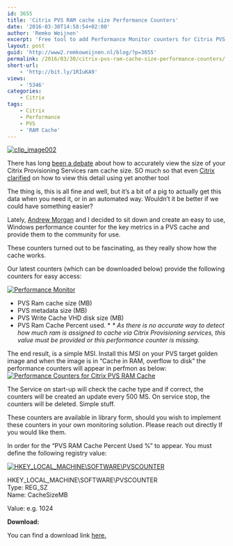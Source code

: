 ```yaml
---
id: 3655
title: 'Citrix PVS RAM cache size Performance Counters'
date: '2016-03-30T14:58:54+02:00'
author: 'Remko Weijnen'
excerpt: 'Free tool to add Performance Monitor counters for Citrix PVS RAM Cache'
layout: post
guid: 'http://www2.remkoweijnen.nl/blog/?p=3655'
permalink: /2016/03/30/citrix-pvs-ram-cache-size-performance-counters/
short-url:
    - 'http://bit.ly/1RIuKA9'
views:
    - '5346'
categories:
    - Citrix
tags:
    - Citrix
    - Performance
    - PVS
    - 'RAM Cache'
---
```


[![clip_image002](http://192.168.40.25:8081/wp-content/uploads/2016/03/clip_image002_thumb.jpg "clip_image002")](http://192.168.40.25:8081/wp-content/uploads/2016/03/clip_image002.jpg)

There has long [been a debate](http://andrewmorgan.ie/2015/08/accurately-checking-the-citrix-pvs-cache-in-ram-overflow-to-disk-ram-cache-size/) about how to accurately view the size of your Citrix Provisioning Services ram cache size. SO much so that even [Citrix clarified](https://www.citrix.com/blogs/2015/08/19/digging-into-pvs-with-poolmon-and-wpa/) on how to view this detail using yet another tool

The thing is, this is all fine and well, but it’s a bit of a pig to actually get this data when you need it, or in an automated way. Wouldn’t it be better if we could have something easier?

Lately, [Andrew Morgan](http://www.andrewmorgan.ie/) and I decided to sit down and create an easy to use, Windows performance counter for the key metrics in a PVS cache and provide them to the community for use.

These counters turned out to be fascinating, as they really show how the cache works.

Our latest counters (which can be downloaded below) provide the following counters for easy access:

[![Performance Monitor](http://192.168.40.25:8081/wp-content/uploads/2016/03/clip_image004_thumb.png "PVS Ram cache size (MB) | PVS metadata size (MB) | PVS Write Cache VHD disk size (MB) | PVS Ram Cache Percent used")](http://192.168.40.25:8081/wp-content/uploads/2016/03/clip_image004.png)

- PVS Ram cache size (MB)
- PVS metadata size (MB)
- PVS Write Cache VHD disk size (MB)
- PVS Ram Cache Percent used. \*
  *\* As there is no accurate way to detect how much ram is assigned to cache via Citrix Provisioning services, this value must be provided or this performance counter is missing.*


   
The end result, is a simple MSI. Install this MSI on your PVS target golden image and when the image is in “Cache in RAM, overflow to disk” the performance counters will appear in perfmon as below:
[![Performance Counters for Citrix PVS RAM Cache](http://192.168.40.25:8081/wp-content/uploads/2016/03/clip_image006_thumb.png "Performance Monitor | Add Counters")](http://192.168.40.25:8081/wp-content/uploads/2016/03/clip_image006.png)

The Service on start-up will check the cache type and if correct, the counters will be created an update every 500 MS. On service stop, the counters will be deleted. Simple stuff.

These counters are available in library form, should you wish to implement these counters in your own monitoring solution. Please reach out directly If you would like them.

In order for the “PVS RAM Cache Percent Used %” to appear. You must define the following registry value:

[![HKEY_LOCAL_MACHINE\SOFTWARE\PVSCOUNTER](http://192.168.40.25:8081/wp-content/uploads/2016/03/clip_image008_thumb.png "Registry Editor")](http://192.168.40.25:8081/wp-content/uploads/2016/03/clip_image008.png)

HKEY\_LOCAL\_MACHINE\\SOFTWARE\\PVSCOUNTER   
Type: REG\_SZ   
Name: CacheSizeMB

Value: e.g. 1024

**Download:**

You can find a download link [here.](https://app.box.com/s/25tt2xs62hyv48e62daat44cy1hrlhd1)